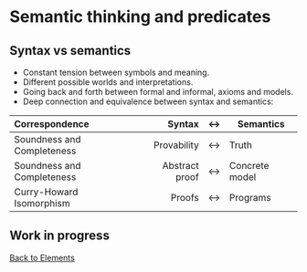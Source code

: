 # Semantic thinking and predicates

## Syntax vs semantics

- Constant tension between symbols and meaning.
- Different possible worlds and interpretations.
- Going back and forth between formal and informal, axioms and models.
- Deep connection and equivalence between syntax and semantics:

| Correspondence             |         Syntax |  ↔   | Semantics      |
| :------------------------- | -------------: | :--: | -------------- |
| Soundness and Completeness |    Provability |  ↔   | Truth          |
| Soundness and Completeness | Abstract proof |  ↔   | Concrete model |
| Curry-Howard Isomorphism   |         Proofs |  ↔   | Programs       |

## Work in progress

[Back to Elements](README.md#semantics-domains-and-predicates)
